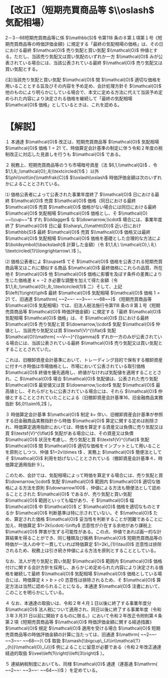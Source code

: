 # 【改正】（短期売買商品等 $\\oslash$ 気配相場）

2－3－68短期売買商品等に係 $\\mathbb{S}$ 令第118 条の８第１項第１号《短期売買商品等の時価評価金額》に規定する「最終の気配相場の価格」は、その日における最終 $\\mathcal{O}$ 売り気配と買い気配 $\\mathcal{O}$ 仲値とする。ただし、当該売り気配又は買い気配のいずれか一方 $\\mathcal{O}$ みが公表されている場合には、当該公表されている最終 $\\mathcal{O}$ 売り気配又は買い気配とする。

(注)当該売り気配と買い気配 $\\mathcal{O}$ 間 $\\mathcal{O}$ 適切な価格を用いることとする旨及びその内容を予め定め、会計処理方針そ $\\mathcal{O}$ 他のものにより明らかにしている場合で、本文に定める方法に代えて当該予め定められた内容により決定される価格を継続して「最終の気配相場 $\\mathcal{O}$ 価格」としているときは、これを認める。

# 【解説】

１ 本通達 $\\mathcal{O}$ 改正は、短期売買商品等 $\\mathcal{O}$ 気配相場 $\\mathcal{O}$ 価格 $1=21$ て、時価算定会計基準の制定に伴う令和２年度の税制改正に対応した見直しを行うも $\\mathcal{O}$ である。

２ 税務上、短期売買商品等のうち市場暗号資産（法 $6,1,\\mathcal{Q}$ 、令 $1,1,8;,\\mathcal{O};,8;\\textcircled{1}$ ）以外 $\\phi\\not\\in{\\mathfrak{C}}$ $\\oslash\\oslash$ 時価評価金額は次のいずれかによることとされている。

⑴ 価格公表者によって公表された事業年度終了 $\\mathcal{O}$ 日における最終 $\\mathcal{O}$ 売買 $\\mathcal{O}$ 価格（同日における最終 $\\mathcal{O}$ 売買 $\\mathcal{O}$ 価格がない場合には同日における最終 $\\mathcal{O}$ 気配相場 $\\mathcal{O}$ 価格とし、そ $\\mathcal{O} ~~\\cup~~"$ ずれ $\\ddagger$ な $\\downarrow,\\cdot$ 場合には、事業年度終了 $\\mathcal{O}$ 日に最 $\\sharp\_{\\mathtt{D}}$ 近い日におけ $\\mathbb{S}$ 最終 $\\mathcal{O}$ 売買 $\\mathcal{O}$ 価格又は最終 $\\mathcal{O}$ 気配相場 $\\mathcal{O}$ 価格を基礎とした合理的な方法によ $\\boldsymbol{\\backslash}$ 計算した金額）（令 $1,1,8,\ \\mathcal{O},\ 8,\ \\textcircled{1}\\longrightarrow\ )$ ）。

⑵ 価格公表者によ $\\supset$ てそ $\\mathcal{O}$ 価格を公表される短期売買商品等又はこれに類似する商品 $\\mathcal{O}$ 最終価格にこれらの品質、所在地そ $\\mathcal{O}$ 他 $\\mathcal{O}$ 価格に影響を及ぼす条件の差異により生じた価格差 $k=-2$ き必要な調整を加えて得た金額（令 $1,1,8;,\\mathcal{O};,8;,\\textcircled{1}$ 二）そして、上記 $\\left(1\\right)\\phi$ 最終 $\\mathcal{O}$ 気配相場 $\\mathcal{O}$ 価格 $1=21$ て、旧通達 $\\mathrm{ ~~2~~- ~~3~~- ~~68~~}$ 《短期売買商品等 $\\mathcal{O}$ 気配相場》では、旧法人税法施行令第118 条の８第１号《短期売買商品等 $\\mathcal{O}$ 時価評価金額》に規定する「最終 $\\mathcal{O}$ 気配相場 $\\mathcal{O}$ 価格」は、そ $\\mathcal{O}$ 日における最終 $\\mathcal{O}$ 売り気配と買 $\\downarrow,\\cdot$ 気配 $\\mathcal{O}$ 仲値とし、当該売り気配又は買 $\\textsf{V}^{\\flat}$ 気配 $\\mathcal{O}\\mathrm{ ~~V~~}^{\\gamma}$ ずれか一方のみが公表されている場合には、当該公表されている最終 $\\mathcal{O}$ 売り気配又は買い気配とすることとされていた。

これは、旧棚卸資産会計基準において、トレーディング目的で保有する棚卸資産に付すべき時価は市場価格とし、市場において公表されている取引価格 $\\mathcal{O}$ 終値を優先適用し、終値がなければ気配値を適用することとされ、こ $\\mathcal{O}$ 場合 $\\mathcal{O}$ 気配値は、公表された売り気配 $\\mathcal{O}$ 最安値又は買 $\\downarrow,\\cdot$ 気配 $\\mathcal{O}$ 最高値とし、それらがともに公表されている場合には、それら $\\mathcal{O}$ 仲値とすることとされていたことによる（旧棚卸資産会計基準16、旧金融商品実務指針 $6,0!\\sim!6,2$ ）。

３ 時価算定会計基準 $\\mathcal{O}$ 制定 $k=$ 伴い、旧棚卸資産会計基準が参照する旧金融商品実務指針から時価 $\\mathcal{O}$ 算定に関する定めは削除され、時価算定適用指針においては、時価を算定する資産又は負債に売り気配又は買 $\\textsf{V}^{\\flat}$ 気配がある場合には、その資産又は負債 $\\mathcal{O}$ 状況を考慮し、売り気配と買 $\\textsf{V}^{\\flat}$ 気配 $\\mathcal{O}$ 間 $\\mathcal{O}$ 適切な価格をインプットとして用いることを原則としつつ、仲値 $1=2v\\times t$ 、実務上 $\\mathcal{O}$ 簡便法としてそ $\\mathcal{O}$ 利用を妨げないこととされている（棚卸資産会計基準４、時価算定適用指針９）。

このため、会計では、気配相場によって時価を算定する場合には、売り気配と買 $\\downarrow,\\cdot$ 気配 $\\mathcal{O}$ 範囲内 $\\mathcal{O}$ 適切な価格による方法を原則 $\\downarrow100$ 、仲値による方法も簡便法として認めることとされた $\\mathcal{O}$ であるが、売り気配と買い気配 $\\mathcal{O}$ 範囲といっても幅があり、そ $\\mathcal{O}$ 幅 $\\mathcal{O}$ 中 $\\mathcal{O}$ ど $\\mathcal{O}$ 価格を適切なものとするか $\\mathcal{O}$ 判断基準は特に示されていない。そ $\\mathcal{O}$ ため、算定された価格 $\\mathcal{O}$ 妥当性を判断することが困難であることに加え、時価算定 $1=2k\\cdot(-\\infty$ 恣意性が介在する余地があり課税上 $\\mathcal{O}$ 弊害が生ずる可能性がある。この点、仲値であれば画一的な計算結果を得ることができ、同じ種類及び銘柄 $\\mathcal{O}$ 短期売買商品等の時価が一法人の中で一貫していれば時価算定 $1=2k\_{1}\\tau(0)$ 恣意性は排除されるため、税務上は引き続き仲値による方法を原則とすることとしている。

なお、法人が売り気配と買い気配 $\\mathcal{O}$ 範囲内 $\\mathcal{O}$ 価格付けに関する会計方針を採用し、あらかじめ定められた内容により決定される価格を継続して最終 $\\mathcal{O}$ 気配相場 $\\mathcal{O}$ 価格としている場合には、時価算定 $k>b>c0$ 恣意性は排除されるため、そ $\\mathcal{O}$ 算定方法は当然に認められることになる。本通達 $\\mathcal{O}$ 注書において、このことを明らかにしている。

４ なお、本通達の取扱いは、令和２年４月１日以後に終了する事業年度分 $\\mathcal{O}$ 法人税について適用され、同日以後に終了する事業年度（令和３年３月31 日以前に開始するものに限る。）において令和２年改正令附則第４条第２項《短期売買商品等 $\\mathcal{O}$ 時価評価金額に関する経過措置》 $\\mathcal{O}$ 規定 $\\mathcal{O}$ 適用を受ける場合 $\\mathcal{O}$ 短期売買商品等の時価評価金額の計算に当たっては、旧通達 $\\mathrm{ ~~2~~- ~~3~~- ~~68~~}\ O$ 取扱 $\\smash{\\bigcup\_{J\\in\\mathcal{T} _{h}}\\mathcal{O}_{J}}$ 例によることに留意が必要である（令和２年改正通達経過的取扱 $\\vee\\left(1\\right)\\left(3\\right)$ ）。

５ 連結納税制度においても、同様 $\\mathcal{O}$ 通達（連基通 $\\mathrm{ ~~2~~- ~~3~~- ~~64~~})$ ）を定めている。
